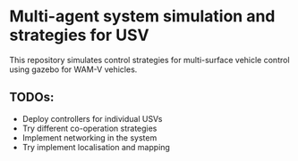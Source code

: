 # Multi-agent system simulation and strategies for USV
 This repository simulates control strategies for multi-surface vehicle control using gazebo for WAM-V vehicles.

## TODOs:
- Deploy controllers for individual USVs
- Try different co-operation strategies
- Implement networking in the system
- Try implement localisation and mapping
